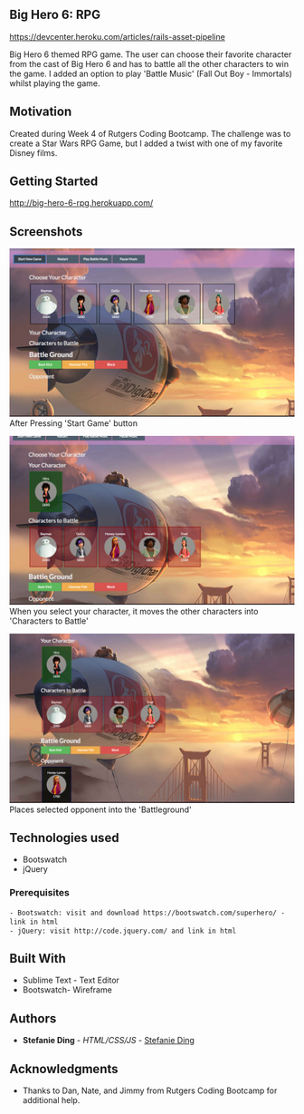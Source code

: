 ## Big Hero 6: RPG

https://devcenter.heroku.com/articles/rails-asset-pipeline

Big Hero 6 themed RPG game. The user can choose their favorite character from the cast of Big Hero 6 and has to battle all the other characters to win the game. I added an option to play 'Battle Music' (Fall Out Boy - Immortals) whilst playing the game.

## Motivation

Created during Week 4 of Rutgers Coding Bootcamp. The challenge was to create a Star Wars RPG Game, but I added a twist with one of my favorite Disney films.

## Getting Started 
http://big-hero-6-rpg.herokuapp.com/

## Screenshots

![Starting Screen Shot](assets/images/SS-1.png)
After Pressing 'Start Game' button

![Starting Screen Shot](assets/images/SS-2.png)
When you select your character, it moves the other characters into 'Characters to Battle'

![Starting Screen Shot](assets/images/SS-3.png)
Places selected opponent into the 'Battleground'

## Technologies used
- Bootswatch
- jQuery

### Prerequisites

```
- Bootswatch: visit and download https://bootswatch.com/superhero/ - link in html
- jQuery: visit http://code.jquery.com/ and link in html
```

## Built With

* Sublime Text - Text Editor
* Bootswatch- Wireframe

## Authors

* **Stefanie Ding** - *HTML/CSS/JS* - [Stefanie Ding](https://github.com/StefanieDing)

## Acknowledgments

* Thanks to Dan, Nate, and Jimmy from Rutgers Coding Bootcamp for additional help.